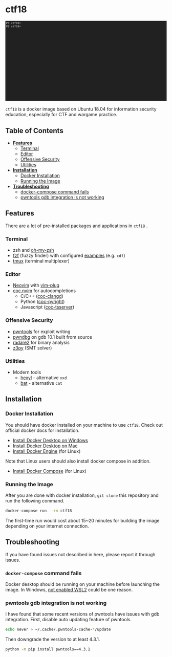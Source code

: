 # **ctf18**

![image](ctf18.gif)

`ctf18` is a docker image based on Ubuntu 18.04 for information security education, especially for CTF and wargame practice.


## **Table of Contents**

  - [**Features**](#features)
    - [Terminal](#terminal)
    - [Editor](#editor)
    - [Offensive Security](#offensive-security)
    - [Utilities](#utilities)
  - [**Installation**](#installation)
    - [Docker Installation](#docker-installation)
    - [Running the Image](#running-the-image)
  - [**Troubleshooting**](#troubleshooting)
    - [docker-compose command fails](#docker-compose-command-fails)
    - [pwntools gdb integration is not working](#pwntools-gdb-integration-is-not-working)


## **Features**

There are a lot of pre-installed packages and applications in `ctf18` .

### Terminal

- zsh and [oh-my-zsh](https://github.com/ohmyzsh/ohmyzsh)
- [fzf](https://github.com/junegunn/fzf)  (fuzzy finder) with configured [examples](https://github.com/junegunn/fzf/wiki/examples) (e.g. `cdf`)
- [tmux](https://github.com/tmux/tmux/wiki) (terminal multiplexer)

### Editor

- [Neovim](https://neovim.io/) with [vim-plug](https://github.com/junegunn/vim-plug)
- [coc.nvim](https://github.com/neoclide/coc.nvim) for autocompletions
  - C/C++ ([coc-clangd](https://github.com/clangd/coc-clangd))
  - Python ([coc-pyright](https://github.com/fannheyward/coc-pyright))
  - Javascript ([coc-tsserver](https://github.com/neoclide/coc-tsserver))

### Offensive Security
- [pwntools](https://github.com/Gallopsled/pwntools) for exploit writing
- [pwndbg](https://github.com/pwndbg/pwndbg) on gdb 10.1 built from source
- [radare2](https://github.com/radareorg/radare2) for binary analysis
- [z3py](https://ericpony.github.io/z3py-tutorial/guide-examples.htm) (SMT solver)

### Utilities

- Modern tools
  - [hexyl](https://github.com/sharkdp/hexyl) - alternative `xxd`
  - [bat](https://github.com/sharkdp/bat) - alternative `cat`


## **Installation**

### Docker Installation

You should have docker installed on your machine to use `ctf18`. Check out official docker docs for installation.
- [Install Docker Desktop on Windows](https://docs.docker.com/docker-for-windows/install/)
- [Install Docker Desktop on Mac](https://docs.docker.com/docker-for-mac/install/)
- [Install Docker Engine](https://docs.docker.com/engine/install/) (for Linux)

Note that Linux users should also install docker compose in addition.
- [Install Docker Compose](https://docs.docker.com/compose/install/) (for Linux)

### Running the Image

After you are done with docker installation, `git clone` this repository and run the following command.

```bash
docker-compose run --rm ctf18
```

The first-time run would cost about 15~20 minutes for building the image depending on your internet connection.


## **Troubleshooting**

If you have found issues not described in here, please report it through issues.

### `docker-compose` command fails

Docker desktop should be running on your machine before launching the image. In Windows, [not enabled WSL2](https://docs.docker.com/docker-for-windows/wsl/) could be one reason.

### pwntools gdb integration is not working

I have found that some recent versions of pwntools have issues with gdb integration. First, disable auto updating feature of pwntools.

```bash
echo never > ~/.cache/.pwntools-cache-*/update
```

Then downgrade the version to at least 4.3.1.

```bash
python -m pip install pwntools==4.3.1
```